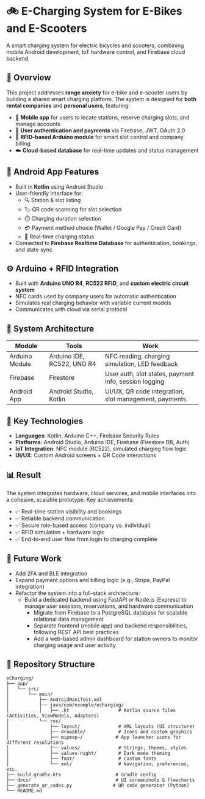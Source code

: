 # 🚲 E-Charging System for E-Bikes and E-Scooters

A smart charging system for electric bicycles and scooters, combining mobile Android development, IoT hardware control, and Firebase cloud backend.

## 📌 Overview

This project addresses **range anxiety** for e-bike and e-scooter users by building a shared smart charging platform. The system is designed for **both rental companies** and **personal users**, featuring:

- 📱 **Mobile app** for users to locate stations, reserve charging slots, and manage accounts  
- 🔐 **User authentication and payments** via Firebase, JWT, OAuth 2.0  
- 📡 **RFID-based Arduino module** for smart slot control and company billing  
- ☁️ **Cloud-based database** for real-time updates and status management  

## 📱 Android App Features

- Built in **Kotlin** using Android Studio
- User-friendly interface for:
  - 🔍 Station & slot listing
  - 🏷️ QR code scanning for slot selection
  - ⏱️ Charging duration selection
  - 💳 Payment method choice (Wallet / Google Pay / Credit Card)
  - 🔋 Real-time charging status
- Connected to **Firebase Realtime Database** for authentication, bookings, and state sync

## ⚙️ Arduino + RFID Integration

- Built with **Arduino UNO R4**, **RC522 RFID**, and **custom electric circuit system**
- NFC cards used by company users for automatic authentication
- Simulates real charging behavior with variable current models
- Communicates with cloud via serial protocol

## 🔗 System Architecture

| Module           | Tools                        | Work                                                             |
|------------------|------------------------------|------------------------------------------------------------------|
| Arduino Module   | Arduino IDE, RC522, UNO R4   | NFC reading, charging simulation, LED feedback                   |
| Firebase         | Firestore                    | User auth, slot states, payment info, session logging            |
| Android App      | Android Studio, Kotlin       | UI/UX, QR code integration, slot management, payments            |

## 🧠 Key Technologies

- **Languages**: Kotlin, Arduino C++, Firebase Security Rules
- **Platforms**: Android Studio, Arduino IDE, Firebase (Firestore DB, Auth)
- **IoT Integration**: NFC module (RC522), simulated charging flow logic
- **UI/UX**: Custom Android screens + QR Code interactions

## 📊 Result

The system integrates hardware, cloud services, and mobile interfaces into a cohesive, scalable prototype. Key achievements:

- ✅ Real-time station visibility and bookings
- ✅ Reliable backend communication
- ✅ Secure role-based access (company vs. individual)
- ✅ RFID simulation + hardware logic
- ✅ End-to-end user flow from login to charging complete

## 🚀 Future Work

- Add 2FA and BLE integration  
- Expand payment options and billing logic (e.g., Stripe, PayPal integration)
- Refactor the system into a full-stack architecture:
  - Build a dedicated backend using FastAPI or Node.js (Express) to manage user sessions, reservations, and hardware communication
	- Migrate from Firebase to a PostgreSQL database for scalable relational data management
	- Separate frontend (mobile app) and backend responsibilities, following REST API best practices
	- Add a web-based admin dashboard for station owners to monitor charging usage and user activity

## 📁 Repository Structure

```
eCharging/
├── app/
│   └── src/
│       └── main/
│           ├── AndroidManifest.xml
│           ├── java/com/example/echarging/
│           │   ├── .kt                  # Kotlin source files (Activities, ViewModels, Adapters)
│           └── res/
│               ├── layout/              # XML layouts (UI structure)
│               ├── drawable/            # Icons and custom graphics
│               ├── mipmap-/            # App launcher icons for different resolutions
│               ├── values/              # Strings, themes, styles
│               ├── values-night/        # Dark mode theming
│               ├── font/                # Custom fonts
│               └── xml/                 # Navigation, preferences, etc.
├── build.gradle.kts                    # Gradle config
├── docs/                               # UI screenshots & flowcharts
├── generate_qr_codes.py               # QR code generator (Python)
└── README.md                           
```